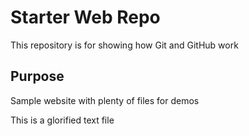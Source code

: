 # Starter Web Repo

This repository is for showing how Git and GitHub work

## Purpose

Sample website with plenty of files for demos

This is a glorified text file